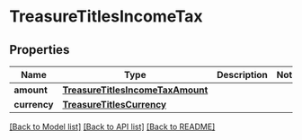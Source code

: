 # TreasureTitlesIncomeTax

## Properties
Name | Type | Description | Notes
------------ | ------------- | ------------- | -------------
**amount** | [**TreasureTitlesIncomeTaxAmount**](TreasureTitlesIncomeTaxAmount.md) |  | 
**currency** | [**TreasureTitlesCurrency**](TreasureTitlesCurrency.md) |  | 

[[Back to Model list]](../README.md#documentation-for-models) [[Back to API list]](../README.md#documentation-for-api-endpoints) [[Back to README]](../README.md)

